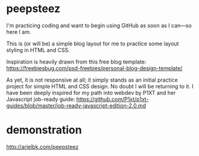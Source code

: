 # peepsteez

I'm practicing coding and want to begin using GitHub as soon as I can—so here I am.

This is (or will be) a simple blog layout for me to practice some layout styling in HTML and CSS.

Inspiration is heavily drawn from this free blog template: https://freebiesbug.com/psd-freebies/personal-blog-design-template/

As yet, it is not responsive at all; it simply stands as an initial practice project for simple HTML and CSS design. No doubt I will be returning to it. I have been deeply inspired for my path into webdev by P1XT and her Javascript job-ready guide: https://github.com/P1xt/p1xt-guides/blob/master/job-ready-javascript-edition-2.0.md

# demonstration

http://arielbk.com/peepsteez

